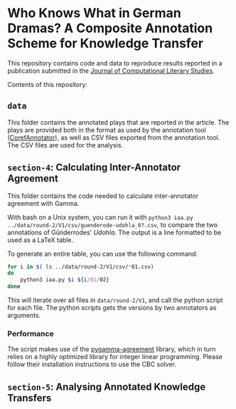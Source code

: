 # Who Knows What in German Dramas? A Composite Annotation Scheme for Knowledge Transfer

This repository contains code and data to reproduce results reported in a publication submitted in the [Journal of Computational Literary Studies](https://jcls.io).

Contents of this repository:

## `data`

This folder contains the annotated plays that are reported in the article. The plays are provided both in the format as used by the annotation tool ([CorefAnnotator](https://doi.org/10.5281/zenodo.1228105)), as well as CSV files exported from the annotation tool. The CSV files are used for the analysis.

## `section-4`: Calculating Inter-Annotator Agreement

This folder contains the code needed to calculate inter-annotator agreement with Gamma.

With bash on a Unix system, you can run it with `python3 iaa.py ../data/round-2/V1/csv/guenderode-udohla_0?.csv`, to compare the two annotations of Günderrodes' *Udohla*. The output is a line formatted to be used as a LaTeX table.

To generate an entire table, you can use the following command:
```sh
for i in $( ls ../data/round-2/V1/csv/*01.csv)
do 
    python3 iaa.py $i ${i/01/02}
done
```

This will iterate over all files in `data/round-2/V1`, and call the python script for each file. The python scripts gets the versions by two annotators as arguments.


### Performance
The script makes use of the [pygamma-agreement](https://github.com/bootphon/pygamma-agreement) library, which in turn relies on a highly optimized library for integer linear programming. Please follow their installation instructions to use the CBC solver.

## `section-5`: Analysing Annotated Knowledge Transfers